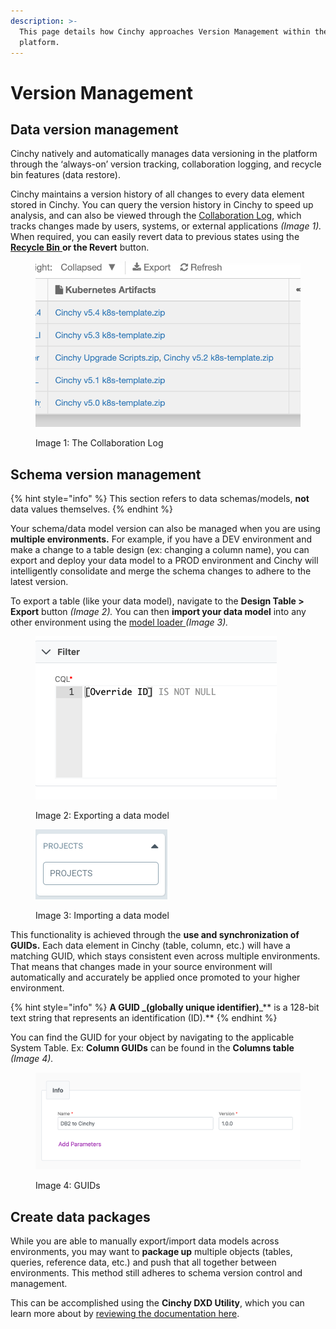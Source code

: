 ```yaml
---
description: >-
  This page details how Cinchy approaches Version Management within the
  platform.
---
```


# Version Management

## Data version management

Cinchy natively and automatically manages data versioning in the platform through the ‘always-on’ version tracking, collaboration logging, and recycle bin features (data restore).

Cinchy maintains a version history of all changes to every data element stored in Cinchy. You can query the version history in Cinchy to speed up analysis, and can also be viewed through the [Collaboration Log](../data-management.md#6.-collaboration-log), which tracks changes made by users, systems, or external applications _(Image 1)._ When required, you can easily revert data to previous states using the [**Recycle Bin** ](https://platform.docs.cinchy.com/guides-for-using-cinchy/user-guides/data-management#recycle-bin)**or the Revert** button.

<figure><img src="../../../.gitbook/assets/image (623).png" alt=""><figcaption><p>Image 1: The Collaboration Log</p></figcaption></figure>

## Schema version management

{% hint style="info" %}
This section refers to data schemas/models, **not** data values themselves.
{% endhint %}

Your schema/data model version can also be managed when you are using **multiple environments.** For example, if you have a DEV environment and make a change to a table design (ex: changing a column name), you can export and deploy your data model to a PROD environment and Cinchy will intelligently consolidate and merge the schema changes to adhere to the latest version.

To export a table (like your data model), navigate to the **Design Table > Export** button _(Image 2)._ You can then **import your data model** into any other environment using the [model loader ](https://platform.docs.cinchy.com/api-guide/api-overview#2.2-apps-modelloader)_(Image 3)._

<figure><img src="../../../.gitbook/assets/image (220).png" alt=""><figcaption><p>Image 2: Exporting a data model </p></figcaption></figure>

<figure><img src="../../../.gitbook/assets/image (204).png" alt=""><figcaption><p>Image 3: Importing a data model</p></figcaption></figure>

This functionality is achieved through the **use and synchronization of GUIDs.** Each data element in Cinchy (table, column, etc.) will have a matching GUID, which stays consistent even across multiple environments. That means that changes made in your source environment will automatically and accurately be applied once promoted to your higher environment.

{% hint style="info" %}
**A GUID **_**(globally unique identifier)**_** is a 128-bit text string that represents an identification (ID).**
{% endhint %}

You can find the GUID for your object by navigating to the applicable System Table. Ex: **Column GUIDs** can be found in the **Columns table** _(Image 4)._

<figure><img src="../../../.gitbook/assets/image (524).png" alt=""><figcaption><p>Image 4: GUIDs</p></figcaption></figure>

## Create data packages

While you are able to manually export/import data models across environments, you may want to **package up** multiple objects (tables, queries, reference data, etc.) and push that all together between environments. This method still adheres to schema version control and management.

This can be accomplished using the **Cinchy DXD Utility**, which you can learn more about by [reviewing the documentation here](../../builder-guides/cinchydxd/).
